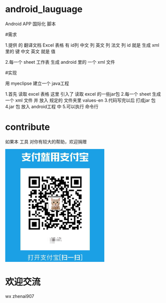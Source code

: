 # android_lauguage

Android APP 国际化 脚本  

#需求 

1.提供 的 翻译文档 Excel 表格 有 id列 中文 列 英文 列 法文 列 
  id 就是 生成 xml 里的 键 中文 英文 就是 值

2.每一个 sheet 工作表 生成 android 里的 一个 xml 文件 


#实现 

用 myeclipse 建立一个 java工程 

1.首先 读取 excel 表格 这里 引入了 读取 excel 的一些jar包 
2.每一个 sheet 生成一个 xml 文件 并 放入 规定的 文件夹里 values-en
3.代码写完以后 打成jar 包 
4.jar 包 放入 android工程 中 
5.可以执行 命令行  


# contribute 
如果本 工具 对你有较大的帮助，欢迎捐赠 


![image](https://github.com/cain07/atools/blob/master/WX20181029110830.png)

# 欢迎交流

wx zhenai907

